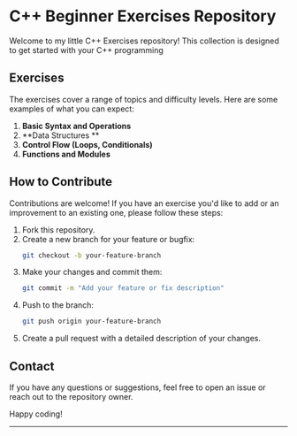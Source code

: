 
# C++ Beginner Exercises Repository

Welcome to my little C++ Exercises repository! This collection is designed to get started with your C++ programming 

## Exercises

The exercises cover a range of topics and difficulty levels. Here are some examples of what you can expect:

1. **Basic Syntax and Operations**
2. **Data Structures **
3. **Control Flow (Loops, Conditionals)**
4. **Functions and Modules**


## How to Contribute

Contributions are welcome! If you have an exercise you'd like to add or an improvement to an existing one, please follow these steps:

1. Fork this repository.
2. Create a new branch for your feature or bugfix:
   ```bash
   git checkout -b your-feature-branch
   ```
3. Make your changes and commit them:
   ```bash
   git commit -m "Add your feature or fix description"
   ```
4. Push to the branch:
   ```bash
   git push origin your-feature-branch
   ```
5. Create a pull request with a detailed description of your changes.

## Contact

If you have any questions or suggestions, feel free to open an issue or reach out to the repository owner.

Happy coding!

---

